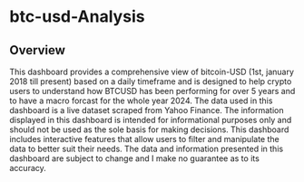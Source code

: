 # btc-usd-Analysis
## Overview

This dashboard provides a comprehensive view of bitcoin-USD (1st, january 2018 till present) based on a daily timeframe and is designed to help crypto users to understand how BTCUSD has been performing for over 5 years and to have a macro forcast for the whole year 2024. The data used in this dashboard is a live dataset scraped from Yahoo Finance. The information displayed in this dashboard is intended for informational purposes only and should not be used as the sole basis for making decisions. This dashboard includes interactive features that allow users to filter and manipulate the data to better suit their needs. The data and information presented in this dashboard are subject to change and I make no guarantee as to its accuracy.

##
